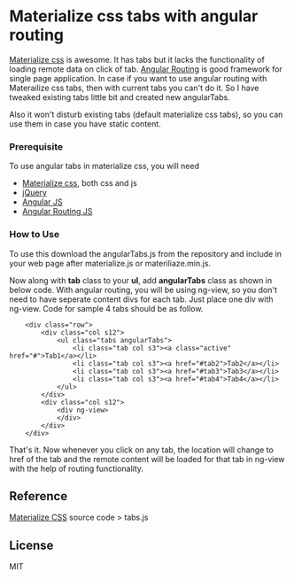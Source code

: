 # Materialize css tabs with angular routing

[Materialize css] is awesome. It has tabs but it lacks the functionality of loading remote data on click of tab. [Angular Routing] is good framework for single page application. In case if you want to use angular routing with Materailize css tabs, then with current tabs you can't do it. So I have tweaked existing tabs little bit and created new angularTabs. 

Also it won't disturb existing tabs (default materialize css tabs), so you can use them in case you have static content.

### Prerequisite

To use angular tabs in materialize css, you will need
  - [Materialize css], both css and js
  - [jQuery]
  - [Angular JS]
  - [Angular Routing JS]
  
### How to Use
To use this download the angularTabs.js from the repository and include in your web page after materialize.js or materiliaze.min.js.

Now along with **tab** class to your **ul**, add **angularTabs** class as shown in below code. With angular routing, you will be using ng-view, so you don't need to have seperate content divs for each tab. Just place one div with ng-view. Code for sample 4 tabs should be as follow.

        <div class="row">
            <div class="col s12">
                <ul class="tabs angularTabs">
                    <li class="tab col s3"><a class="active" href="#">Tab1</a></li>
                    <li class="tab col s3"><a href="#tab2">Tab2</a></li>
                    <li class="tab col s3"><a href="#tab3">Tab3</a></li>
                    <li class="tab col s3"><a href="#tab4">Tab4</a></li>
                </ul>
            </div>
            <div class="col s12">
                <div ng-view>
                </div>
            </div>
        </div>

That's it. Now whenever you click on any tab, the location will change to href of the tab and the remote content will be loaded for that tab in ng-view with the help of routing functionality.

Reference
----
[Materialize CSS] source code > tabs.js

License
----

MIT


   [Materialize css]: <http://materializecss.com/>
   [Angular Routing]: <https://docs.angularjs.org/api/ngRoute>
   [Angular Routing JS]: <https://github.com/angular/bower-angular-route>
   [Angular JS]: <https://angularjs.org/>
   [jQuery]: <https://jquery.com/download/>
   

